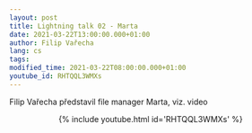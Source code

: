 ```yaml
---
layout: post
title: Lightning talk 02 - Marta
date: 2021-03-22T13:00:00.000+01:00
author: Filip Vařecha
lang: cs
tags:
modified_time: 2021-03-22T08:00:00.000+01:00
youtube_id: RHTQQL3WMXs
---
```


Filip Vařecha představil file manager Marta, viz. video

<center>
{% include youtube.html id='RHTQQL3WMXs' %}
</center>


